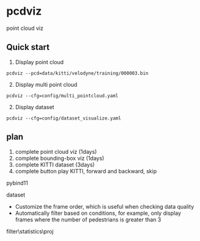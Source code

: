 # pcdviz
point cloud viz

## Quick start
1. Display point cloud
```
pcdviz --pcd=data/kitti/velodyne/training/000003.bin
```

2. Display multi point cloud
```
pcdviz --cfg=config/multi_pointcloud.yaml
```

2. Display dataset
```
pcdviz --cfg=config/dataset_visualize.yaml
```

## plan
1. complete point cloud viz (1days)
2. complete bounding-box viz (1days)
3. complete KITTI dataset (3days)
4. complete button play KITTI, forward and backward, skip

pybind11

dataset
- Customize the frame order, which is useful when checking data quality
- Automatically filter based on conditions, for example, only display frames where the number of pedestrians is greater than 3

filter\statistics\proj
